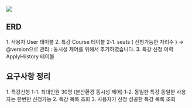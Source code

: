 <img src="https://github.com/user-attachments/assets/6091611f-1770-490f-a771-d1c1e2421810"></img>
<h2>ERD</h2>
1. 사용자 User 테이블 
2. 특강 Course 테이블 
  2-1. seats ( 신청가능한 자리수 ) -> @version으로 관리 : 동시성 제어를 위해서 추가하였습니다. 
3. 특강 신청 이력 ApplyHiistory 테이블 

<h2>요구사항 정리</h2>
1. 특강신청 
  1-1. 최대인원 30명 (분산환경 동시성 제어) 
  1-2. 동일한 특강 동일한 사용자는 한번만 신청가능
2. 특강 목록 조회 
3. 사용자가 신청 성공한 특강 목록 조회 
